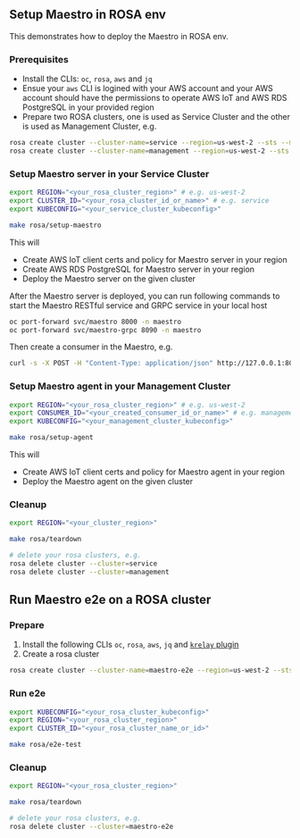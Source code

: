 ## Setup Maestro in ROSA env

This demonstrates how to deploy the Maestro in ROSA env.

### Prerequisites

- Install the CLIs: `oc`, `rosa`, `aws` and `jq`
- Ensue your `aws` CLI is logined with your AWS account and your AWS account should have the permissions to operate AWS IoT and AWS RDS  PostgreSQL in your provided region
- Prepare two ROSA clusters, one is used as Service Cluster and the other is used as Management Cluster, e.g.

```sh
rosa create cluster --cluster-name=service --region=us-west-2 --sts --mode=auto
rosa create cluster --cluster-name=management --region=us-west-2 --sts --mode=auto
```

### Setup Maestro server in your Service Cluster

```sh
export REGION="<your_rosa_cluster_region>" # e.g. us-west-2
export CLUSTER_ID="<your_rosa_cluster_id_or_name>" # e.g. service
export KUBECONFIG="<your_service_cluster_kubeconfig>"

make rosa/setup-maestro
```

This will
- Create AWS IoT client certs and policy for Maestro server in your region
- Create AWS RDS PostgreSQL for Maestro server in your region
- Deploy the Maestro server on the given cluster

After the Maestro server is deployed, you can run following commands to start the Maestro RESTful service and GRPC service in your local host

```sh
oc port-forward svc/maestro 8000 -n maestro
oc port-forward svc/maestro-grpc 8090 -n maestro
```

Then create a consumer in the Maestro, e.g.

```sh
curl -s -X POST -H "Content-Type: application/json" http://127.0.0.1:8000/api/maestro/v1/consumers -d '{"name": "management"}'
```

### Setup Maestro agent in your Management Cluster

```sh
export REGION="<your_rosa_cluster_region>" # e.g. us-west-2
export CONSUMER_ID="<your_created_consumer_id_or_name>" # e.g. management
export KUBECONFIG="<your_management_cluster_kubeconfig>"

make rosa/setup-agent
```

This will
- Create AWS IoT client certs and policy for Maestro agent in your region
- Deploy the Maestro agent on the given cluster

### Cleanup

```sh
export REGION="<your_cluster_region>"

make rosa/teardown

# delete your rosa clusters, e.g.
rosa delete cluster --cluster=service
rosa delete cluster --cluster=management
```

## Run Maestro e2e on a ROSA cluster

### Prepare

1. Install the following CLIs `oc`, `rosa`, `aws`, `jq` and [`krelay` plugin](https://github.com/knight42/krelay)
2. Create a rosa cluster

```sh
rosa create cluster --cluster-name=maestro-e2e --region=us-west-2 --sts --mode=auto
```

### Run e2e

```sh
export KUBECONFIG="<your_rosa_cluster_kubeconfig>"
export REGION="<your_rosa_cluster_region>"
export CLUSTER_ID="<your_rosa_cluster_name_or_id>"

make rosa/e2e-test
```

### Cleanup

```sh
export REGION="<your_rosa_cluster_region>"

make rosa/teardown

# delete your rosa clusters, e.g.
rosa delete cluster --cluster=maestro-e2e 
```
